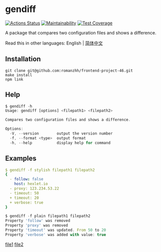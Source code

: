 # gendiff

[![Actions Status](https://github.com/romanzhh/frontend-project-46/workflows/hexlet-check/badge.svg)](https://github.com/romanzhh/frontend-project-46/actions)
[![Maintainability](https://api.codeclimate.com/v1/badges/e90dff7c66271c82394f/maintainability)](https://codeclimate.com/github/romanzhh/frontend-project-46/maintainability)
[![Test Coverage](https://api.codeclimate.com/v1/badges/e90dff7c66271c82394f/test_coverage)](https://codeclimate.com/github/romanzhh/frontend-project-46/test_coverage)

A package that compares two configuration files and shows a difference.

Read this in other languages: English | [简体中文](./README-CN.md)

## Installation

```
git clone git@github.com:romanzhh/frontend-project-46.git
make install
npm link
```

## Help

```js
$ gendiff -h
Usage: gendiff [options] <filepath1> <filepath2>

Compares two configuration files and shows a difference.

Options:
  -V, --version        output the version number
  -f, --format <type>  output format
  -h, --help           display help for command
```

## Examples

```yaml
$ gendiff -f stylish filepath1 filepath2
{
  - follow: false
    host: hexlet.io
  - proxy: 123.234.53.22
  - timeout: 50
  + timeout: 20
  + verbose: true
}
```

```js
$ gendiff -f plain filepath1 filepath2
Property 'follow' was removed
Property 'proxy' was removed
Property 'timeout' was updated. From 50 to 20
Property 'verbose' was added with value: true
```

[file1](https://github.com/romanzhh/frontend-project-46/blob/main/__fixtures__/file1.json)
[file2](https://github.com/romanzhh/frontend-project-46/blob/main/__fixtures__/file2.json)
